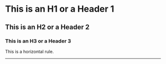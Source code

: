 # This is an H1 or a Header 1
## This is an H2 or a Header 2
### This is an H3 or a Header 3
This is a horizontal rule.
___
